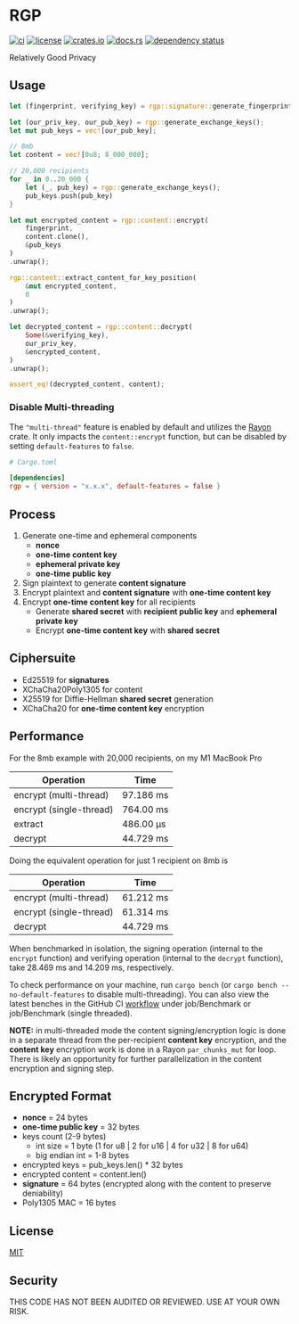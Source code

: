 # RGP

[![ci](https://github.com//seanwatters/RGP/actions/workflows/ci.yml/badge.svg)](https://github.com//seanwatters/RGP/actions/workflows/ci.yml)
[![license](https://img.shields.io/github/license/seanwatters/RGP.svg)](https://github.com/seanwatters/RGP/blob/main/LICENSE)
[![crates.io](https://img.shields.io/crates/v/rgp.svg)](https://crates.io/crates/rgp)
[![docs.rs](https://docs.rs/rgp/badge.svg)](https://docs.rs/rgp/)
[![dependency status](https://deps.rs/repo/github/seanwatters/RGP/status.svg)](https://deps.rs/repo/github/seanwatters/RGP)

Relatively Good Privacy 

## Usage

```rust
let (fingerprint, verifying_key) = rgp::signature::generate_fingerprint();

let (our_priv_key, our_pub_key) = rgp::generate_exchange_keys();
let mut pub_keys = vec![our_pub_key];

// 8mb
let content = vec![0u8; 8_000_000];

// 20,000 recipients
for _ in 0..20_000 {
    let (_, pub_key) = rgp::generate_exchange_keys();
    pub_keys.push(pub_key)
}

let mut encrypted_content = rgp::content::encrypt(
    fingerprint,
    content.clone(),
    &pub_keys
)
.unwrap();

rgp::content::extract_content_for_key_position(
    &mut encrypted_content,
    0
)
.unwrap();

let decrypted_content = rgp::content::decrypt(
    Some(&verifying_key),
    our_priv_key,
    &encrypted_content,
)
.unwrap();

assert_eq!(decrypted_content, content);
```

### Disable Multi-threading

The `"multi-thread"` feature is enabled by default and utilizes the [Rayon](https://crates.io/crates/rayon) crate. It only impacts the `content::encrypt` function, but can be disabled by setting `default-features` to `false`.

```toml
# Cargo.toml

[dependencies]
rgp = { version = "x.x.x", default-features = false }
```

## Process

1. Generate one-time and ephemeral components
    - **nonce**
    - **one-time content key**
    - **ephemeral private key**
    - **one-time public key**
2. Sign plaintext to generate **content signature**
3. Encrypt plaintext and **content signature** with **one-time content key**
4. Encrypt **one-time content key** for all recipients
    - Generate **shared secret** with **recipient public key** and **ephemeral private key**
    - Encrypt **one-time content key** with **shared secret**

## Ciphersuite

- Ed25519 for **signatures**
- XChaCha20Poly1305 for content
- X25519 for Diffie-Hellman **shared secret** generation
- XChaCha20 for **one-time content key** encryption

## Performance

For the 8mb example with 20,000 recipients, on my M1 MacBook Pro

| Operation               | Time      |
| ----------------------- | --------- |
| encrypt (multi-thread)  | 97.186 ms |
| encrypt (single-thread) | 764.00 ms |
| extract                 | 486.00 µs |
| decrypt                 | 44.729 ms |

Doing the equivalent operation for just 1 recipient on 8mb is

| Operation               | Time      |
| ----------------------- | --------- |
| encrypt (multi-thread)  | 61.212 ms |
| encrypt (single-thread) | 61.314 ms |
| decrypt                 | 44.729 ms |

When benchmarked in isolation, the signing operation (internal to the `encrypt` function) and verifying operation (internal to the `decrypt` function), take 28.469 ms and 14.209 ms, respectively.

To check performance on your machine, run `cargo bench` (or `cargo bench --no-default-features` to disable multi-threading). You can also view the latest benches in the GitHub CI [workflow](https://github.com//seanwatters/RGP/actions/workflows/ci.yml) under job/Benchmark or job/Benchmark (single threaded).

**NOTE:** in multi-threaded mode the content signing/encryption logic is done in a separate thread from the per-recipient **content key** encryption, and the **content key** encryption work is done in a Rayon `par_chunks_mut` for loop. There is likely an opportunity for further parallelization in the content encryption and signing step.

## Encrypted Format

- **nonce** = 24 bytes
- **one-time public key** = 32 bytes
- keys count (2-9 bytes)
    - int size = 1 byte (1 for u8 | 2 for u16 | 4 for u32 | 8 for u64)
    - big endian int = 1-8 bytes
- encrypted keys = pub_keys.len() * 32 bytes
- encrypted content = content.len()
- **signature** = 64 bytes (encrypted along with the content to preserve deniability)
- Poly1305 MAC = 16 bytes

## License

[MIT](https://opensource.org/license/MIT)

## Security

THIS CODE HAS NOT BEEN AUDITED OR REVIEWED. USE AT YOUR OWN RISK.
